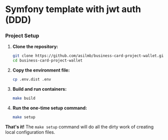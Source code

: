 # Symfony template with jwt auth (DDD)

### **Project Setup**

1.  **Clone the repository:**
    ```bash
    git clone https://github.com/asilmb/business-card-project-wallet.git
    cd business-card-project-wallet
    ```
2.  **Copy the environment file:**
    ```bash
    cp .env.dist .env
    ```
3.  **Build and run containers:**
    ```bash
    make build
    ```
4.  **Run the one-time setup command:**
    ```bash
    make setup
    ```

**That's it!** The `make setup` command will do all the dirty work of creating local configuration files. 
